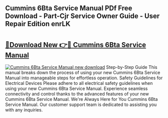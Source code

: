## Cummins 6Bta Service Manual PDf Free Download - Part-Cjr Service Owner Guide - User Repair Edition enrLK

# <h2><a href="http://bc46834.oget.top/?id=Cummins+6Bta+Service+Manual">🔗Download New 👉🔴 Cummins 6Bta Service Manual</a></h2>

[![Cummins 6Bta Service Manual new download](https://i.imgur.com/5g1atiW.png)](http://bc46834.oget.top/?id=Cummins+6Bta+Service+Manual)
Step-by-Step Guide This manual breaks down the process of using your new Cummins 6Bta Service Manual into manageable steps for effortless operation. Safety Guidelines for Electrical Devices Please adhere to all electrical safety guidelines when using your new Cummins 6Bta Service Manual. Experience seamless connectivity and control thanks to the advanced features of your new Cummins 6Bta Service Manual. We're Always Here for You Cummins 6Bta Service Manual. Our customer support team is dedicated to assisting you with any inquiries.
